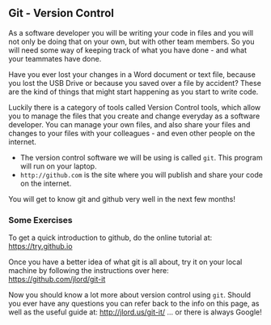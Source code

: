 ## Git - Version Control

As a software developer you will be writing your code in files and you will not only be doing that on your own, 
but with other team members. So you will need some way of keeping track of what you have done - and what your teammates 
have done. 

Have you ever lost your changes in a Word document or text file, because you lost the USB Drive or 
because you saved over a file by accident? These are the kind of things that might start happening as you start 
to write code. 

Luckily there is a category of tools called Version Control tools, which allow you to manage the files that you create and change everyday as a software developer. 
You can manage your own files, and also share your files and changes to your files with your colleagues - and even other people on the internet.

 * The version control software we will be using is called ```git```. This program will run on your laptop. 
 * ```http://github.com``` is the site where you will publish and share your code on the internet.

You will get to know git and github very well in the next few months!

### Some Exercises

To get a quick introduction to github, do the online tutorial at: https://try.github.io

Once you have a better idea of what git is all about, try it on your local machine by following the instructions 
over here: https://github.com/jlord/git-it

Now you should know a lot more about version control using ```git```. Should you ever have any questions you can 
refer back to the info on this page, as well as the useful guide at: http://jlord.us/git-it/ ... or there is always Google!
